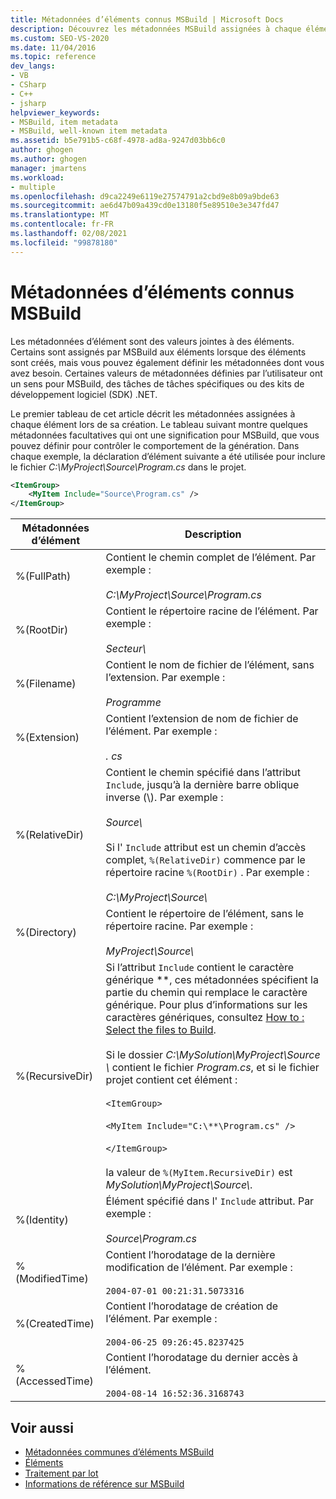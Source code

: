 ```yaml
---
title: Métadonnées d’éléments connus MSBuild | Microsoft Docs
description: Découvrez les métadonnées MSBuild assignées à chaque élément lors de la création, ainsi que des métadonnées MSBuild facultatives que vous pouvez définir pour contrôler le comportement de génération.
ms.custom: SEO-VS-2020
ms.date: 11/04/2016
ms.topic: reference
dev_langs:
- VB
- CSharp
- C++
- jsharp
helpviewer_keywords:
- MSBuild, item metadata
- MSBuild, well-known item metadata
ms.assetid: b5e791b5-c68f-4978-ad8a-9247d03bb6c0
author: ghogen
ms.author: ghogen
manager: jmartens
ms.workload:
- multiple
ms.openlocfilehash: d9ca2249e6119e27574791a2cbd9e8b09a9bde63
ms.sourcegitcommit: ae6d47b09a439cd0e13180f5e89510e3e347fd47
ms.translationtype: MT
ms.contentlocale: fr-FR
ms.lasthandoff: 02/08/2021
ms.locfileid: "99878180"
---
```

# <a name="msbuild-well-known-item-metadata"></a>Métadonnées d’éléments connus MSBuild

Les métadonnées d’élément sont des valeurs jointes à des éléments. Certains sont assignés par MSBuild aux éléments lorsque des éléments sont créés, mais vous pouvez également définir les métadonnées dont vous avez besoin. Certaines valeurs de métadonnées définies par l’utilisateur ont un sens pour MSBuild, des tâches de tâches spécifiques ou des kits de développement logiciel (SDK) .NET.

Le premier tableau de cet article décrit les métadonnées assignées à chaque élément lors de sa création. Le tableau suivant montre quelques métadonnées facultatives qui ont une signification pour MSBuild, que vous pouvez définir pour contrôler le comportement de la génération. Dans chaque exemple, la déclaration d’élément suivante a été utilisée pour inclure le fichier *C:\MyProject\Source\Program.cs* dans le projet.

```xml
<ItemGroup>
    <MyItem Include="Source\Program.cs" />
</ItemGroup>
```

|Métadonnées d’élément|Description|
|-------------------|-----------------|
|%(FullPath)|Contient le chemin complet de l’élément. Par exemple :<br /><br /> *C:\MyProject\Source\Program.cs*|
|%(RootDir)|Contient le répertoire racine de l’élément. Par exemple :<br /><br /> *Secteur\\*|
|%(Filename)|Contient le nom de fichier de l’élément, sans l’extension. Par exemple :<br /><br /> *Programme*|
|%(Extension)|Contient l’extension de nom de fichier de l’élément. Par exemple :<br /><br /> *. cs*|
|%(RelativeDir)|Contient le chemin spécifié dans l’attribut `Include`, jusqu’à la dernière barre oblique inverse (\\). Par exemple :<br /><br /> *Source\\*<br /><br /> Si l' `Include` attribut est un chemin d’accès complet, `%(RelativeDir)` commence par le répertoire racine `%(RootDir)` .  Par exemple : <br /><br /> *C:\MyProject\Source\\*|
|%(Directory)|Contient le répertoire de l’élément, sans le répertoire racine. Par exemple :<br /><br /> *MyProject\\Source\\*|
|%(RecursiveDir)|Si l’attribut `Include` contient le caractère générique \*\*, ces métadonnées spécifient la partie du chemin qui remplace le caractère générique. Pour plus d’informations sur les caractères génériques, consultez [How to : Select the files to Build](../msbuild/how-to-select-the-files-to-build.md).<br /><br /> Si le dossier *C:\MySolution\MyProject\Source \\* contient le fichier *Program.cs*, et si le fichier projet contient cet élément :<br /><br /> `<ItemGroup>`<br /><br /> `<MyItem Include="C:\**\Program.cs" />`<br /><br /> `</ItemGroup>`<br /><br /> la valeur de `%(MyItem.RecursiveDir)` est *MySolution\MyProject\Source\\*.|
|%(Identity)|Élément spécifié dans l' `Include` attribut. Par exemple :<br /><br /> *Source\Program.cs*|
|%(ModifiedTime)|Contient l’horodatage de la dernière modification de l’élément. Par exemple :<br /><br /> `2004-07-01 00:21:31.5073316`|
|%(CreatedTime)|Contient l’horodatage de création de l’élément. Par exemple :<br /><br /> `2004-06-25 09:26:45.8237425`|
|%(AccessedTime)|Contient l’horodatage du dernier accès à l’élément.<br /><br /> `2004-08-14 16:52:36.3168743`|

## <a name="see-also"></a>Voir aussi

- [Métadonnées communes d’éléments MSBuild](common-msbuild-item-metadata.md)
- [Éléments](../msbuild/msbuild-items.md)
- [Traitement par lot](../msbuild/msbuild-batching.md)
- [Informations de référence sur MSBuild](../msbuild/msbuild-reference.md)
